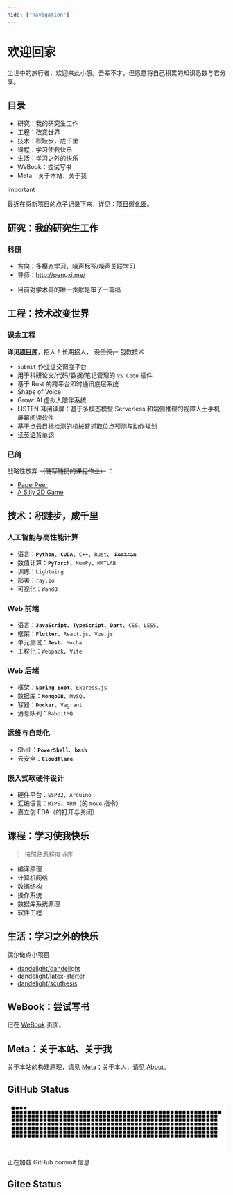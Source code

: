 ```yaml
---
hide: ["navigation"]
---
```


# 欢迎回家

尘世中的旅行者，欢迎来此小憩。吾辈不才，但愿意将自己积累的知识悉数与君分享。

## 目录

<!-- - Research: My graduate work.
- Engineering
- Technology & Technique: Take-home small tricks.
- Course: Notes for courses both on-site or on-line.
- Life: Things that make me happy.
- WeBook: Books to-be.
- Meta: About this site, its implementation and deployment. -->

- 研究：我的研究生工作
- 工程：改变世界
- 技术：积跬步，成千里
- 课程：学习使我快乐
- 生活：学习之外的快乐
- WeBook：尝试写书
- Meta：关于本站、关于我

> [!IMPORTANT]
>
> 最近在将新项目的点子记录下来，详见：[项目孵化器](./Engineering/index.md)。

## 研究：我的研究生工作

<!-- ![le](media/index/le.gif) -->
<!-- 图：Laplacian Eigenmap 在 MNIST 数据集上的效果可视化 -->

### 科研

- 方向：多模态学习、噪声标签/噪声关联学习
- 导师：<http://pengxi.me/>

* 目前对学术界的唯一贡献是审了一篇稿

## 工程：技术改变世界

### 课余工程

**详见[项目库](./Engineering/index.md)**，招人！长期招人， ~~没工资，~~ 包教技术

- `submit` 作业提交调度平台
- 用于科研论文/代码/数据/笔记管理的 `VS Code` 插件
- 基于 Rust 的跨平台即时通讯底层系统
- Shape of Voice
- Grow: AI 虚拟人陪伴系统
- LISTEN 耳阅读屏：基于多模态模型 Serverless 和端侧推理的视障人士手机屏幕阅读软件
- 基于点云目标检测的机械臂抓取位点预测与动作规划
- [读英语背单词](https://gitee.com/dandelight/readEnglish)

### 已鸽

战略性放弃 ~~（随写随扔的课程作业）~~ ：

- [PaperPeer](https://gitee.com/dandelight/paperpeer)
- [A Silly 2D Game](https://gitee.com/dandelight/starller)

## 技术：积跬步，成千里

### 人工智能与高性能计算

- 语言：**`Python`**、**`CUDA`**、`C++`、`Rust`、 ~~`Fortran`~~
- 数值计算：**`PyTorch`**、`NumPy`、`MATLAB`
- 训练：`Lightning`
- 部署：`ray.io`
- 可视化：`WandB`

### Web 前端

- 语言：**`JavaScript`**、**`TypeScript`**、**`Dart`**、`CSS`、`LESS`、
- 框架：**`Flutter`**、`React.js`、`Vue.js`
- 单元测试：**`Jest`**、`Mocha`
- 工程化：`Webpack`、`Vite`

### Web 后端

- 框架：**`Spring Boot`**、`Express.js`
- 数据库：**`MongoDB`**、`MySQL`
- 容器：**`Docker`**、`Vagrant`
- 消息队列：`RabbitMQ`

### 运维与自动化

- Shell：**`PowerShell`**、**`bash`**
- 云安全：**`Cloudflare`**
  <!-- - 配置管理：**`Ansible`**、`SaltStack` -->
  <!-- - 部署：**`Kubernetes`**、`Docker Swarm` -->

### 嵌入式软硬件设计

- 硬件平台：`ESP32`、`Arduino`
- 汇编语言：`MIPS`、`ARM`（的 `move` 指令）
- 嘉立创 EDA（的打开与关闭）

## 课程：学习使我快乐

> 按照熟悉程度排序

- 编译原理
- 计算机网络
- 数据结构
- 操作系统
- 数据库系统原理
- 软件工程

## 生活：学习之外的快乐

偶尔做点小项目

- [dandelight/dandelight](https://github.com/Dandelight/dandelight)
- [dandelight/latex-starter](https://github.com/Dandelight/latex-starter)
- [dandelight/scuthesis](https://github.com/Dandelight/scuthesis)

## WeBook：尝试写书

记在 [WeBook](./WeBook/index.md) 页面。

## Meta：关于本站、关于我

关于本站的构建原理，请见 [Meta](./meta/index.md)；关于本人，请见 [About](./about.md)。

## GitHub Status

<a href="https://github.com/Dandelight" target="_blank"><img alt="GitHub Heatmap Snake" src="https://raw.githubusercontent.com/Dandelight/dandelight/output/github-snake.svg"></img></a>

<div id="repo-card">正在加载 GitHub commit 信息</div>
<script>
(function () {
  const username = "Dandelight";
  const repo = "dandelight.github.io";

function toUrlEncoded(obj) {
const keyValuePairs = [];
for (const key in obj) {
keyValuePairs.push(
encodeURIComponent(key) + "=" + encodeURIComponent(obj[key])
);
}
return keyValuePairs.join("&");
}
const config = {
"per_page": 5
}
const apiEndpoint = `https://api.github.com/repos/${username}/${repo}/commits?${toUrlEncoded(config)}`;

// Make API request to fetch commits
fetch(apiEndpoint)
.then((response) => response.json())
.then((commits) => {
const recentCommits = commits; // Get the first 5 commits
// Create repository card HTML
let cardHTML = "<h3>Recent Commits</h3><ul>";
recentCommits.forEach((commit) => {
const author = commit.commit.author.name;
const message = commit.commit.message;
const commitURL = commit.html_url;
const commitHash = commit.sha.substring(0, 7);
const localDateTime = new Date(
commit.commit.author.date
).toLocaleString();
cardHTML += `<li>${localDateTime} <a href="${commitURL}" target="_blank"><code>${commitHash}</code> </a>${author}: ${message}</li>`;
});
cardHTML += "</ul>";

      // Display repository card
      document.getElementById("repo-card").innerHTML = cardHTML;
    })
    .catch((error) => {
      document.getElementById("repo-card").innerHTML =
        "加载最近 commit 出错";
      console.error("Error:", error);
    });

})();
</script>

## Gitee Status

<script src='https://gitee.com/dandelight/blog/widget_preview' async defer></script><div id="osc-gitee-widget-tag"></div>
<style>
/* BEGIN Added by GRM */
.osc-gitee-widget-tag li {margin-left:0em;}
.osc_git_box .osc_git_main ul {width: auto;}
/* END Added by GRM */
.osc_pro_color {color: #4183c4 !important;}
.osc_panel_color {background-color: #ffffff !important;}
.osc_background_color {background-color: #ffffff !important;}
.osc_border_color {border-color: #e3e9ed !important;}
.osc_desc_color {color: #666666 !important;}
.osc_link_color * {color: #9b9b9b !important;}
</style>

